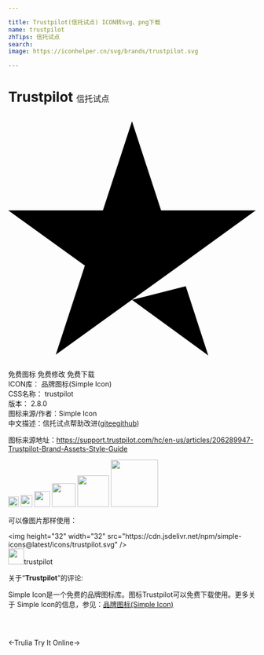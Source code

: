 ```yaml
---

title: Trustpilot(信托试点) ICON转svg、png下载
name: trustpilot
zhTips: 信托试点
search: 
image: https://iconhelper.cn/svg/brands/trustpilot.svg

---
```


# Trustpilot  <small style="font-size: 60%;font-weight: 100">信托试点</small>

<div id="svg" class="svg-wrap">
<svg role="img" viewBox="0 0 24 24" xmlns="http://www.w3.org/2000/svg"><title>Trustpilot icon</title><path d="M12,17.964l5.214-1.321l2.179,6.714L12,17.964z M24,9.286h-9.179L12,0.643L9.179,9.286 H0l7.429,5.357l-2.821,8.643l7.429-5.357l4.571-3.286L24,9.286L24,9.286L24,9.286L24,9.286z"/></svg>
</div>
<detail full-name='trustpilot'></detail>

<div class="detail-page">
<p>
<span><span class="badge-success badge">免费图标</span> <span class="badge-success badge">免费修改</span>  <span class="badge-success badge">免费下载</span> </span>
<br/>
<span>
ICON库：
<span class="badge-secondary badge">品牌图标(Simple Icon)</span> 
</span>
<br/>
<span>
CSS名称：
<span class="badge-secondary badge">trustpilot</span> 
</span>

<br/>
<span>
版本：
<span class="badge-secondary badge">2.8.0</span> 
</span>
<br/>
<span>图标来源/作者：<span class="badge-light badge">Simple Icon</span></span> 
<br/>
<span class="zh-detail">中文描述：<span class="badge-primary badge">信托试点</span><span class="help-link"><span>帮助改进</span>(<a href="https://gitee.com/liuwave/icon-helper/edit/master/json/brands/trustpilot.json" target="_blank" rel="noopener noreferrer">gitee</a><a href="https://github.com/liuwave/icon-helper/edit/master/json/brands/trustpilot.json" target="_blank" rel="noopener noreferrer">github</a></span>)</span><br/>
</p>
</div><div class="description description alert alert-light"><p>图标来源地址：<a href="https://support.trustpilot.com/hc/en-us/articles/206289947-Trustpilot-Brand-Assets-Style-Guide" target="_blank" rel="noopener noreferrer">https://support.trustpilot.com/hc/en-us/articles/206289947-Trustpilot-Brand-Assets-Style-Guide</a></p></div>
<div class="alert alert-dark">
<img height="21" width="21" src="https://cdn.jsdelivr.net/npm/simple-icons@latest/icons/trustpilot.svg" />
<img height="24" width="24" src="https://cdn.jsdelivr.net/npm/simple-icons@latest/icons/trustpilot.svg" />
<img height="32" width="32" src="https://cdn.jsdelivr.net/npm/simple-icons@latest/icons/trustpilot.svg" />
<img height="48" width="48" src="https://cdn.jsdelivr.net/npm/simple-icons@latest/icons/trustpilot.svg" />
<img height="64" width="64" src="https://cdn.jsdelivr.net/npm/simple-icons@latest/icons/trustpilot.svg" />
<img height="96" width="96" src="https://cdn.jsdelivr.net/npm/simple-icons@latest/icons/trustpilot.svg" />

</div>
<div>
  <p>可以像图片那样使用：    
  </p>
  <div class="alert alert-primary" style="font-size: 14px">
    &lt;img height="32" width="32" src="https://cdn.jsdelivr.net/npm/simple-icons@latest/icons/trustpilot.svg" /&gt;
    <copy-btn content='<img height="32" width="32" src="https://cdn.jsdelivr.net/npm/simple-icons@latest/icons/trustpilot.svg" />'></copy-btn>
  </div>
  <div class="alert alert-secondary">
    <img height="32" width="32" src="https://cdn.jsdelivr.net/npm/simple-icons@latest/icons/trustpilot.svg" />trustpilot
    <copy-btn content="trustpilot" btn-title="复制图标名称"></copy-btn>
  </div>
</div>
<div class="icon-detail__container">
<p>关于“<b>Trustpilot</b>”的评论:</p>
</div>
<Vssue title="关于“Trustpilot”的评论" />
<div><p>Simple Icon是一个免费的品牌图标库。图标Trustpilot可以免费下载使用。更多关于  Simple Icon的信息，参见：<a target="_blank" href="https://iconhelper.cn/brands.html">品牌图标(Simple Icon)</a>
</p></div>


<div style="padding:2rem 0 " class="page-nav"><p class="inner"><span class="prev">←<router-link to="/icon/trulia.html">Trulia</router-link></span> <span class="next"><router-link to="/icon/try-it-online.html">Try It Online</router-link>→</span></p></div>

